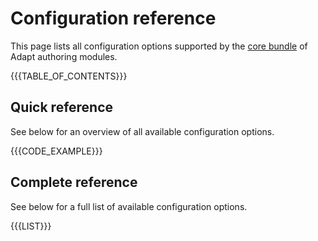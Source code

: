# Configuration reference
This page lists all configuration options supported by the [core bundle](coremodules) of Adapt authoring modules.

{{{TABLE_OF_CONTENTS}}}

## Quick reference
See below for an overview of all available configuration options.

{{{CODE_EXAMPLE}}}

## Complete reference
See below for a full list of available configuration options.

{{{LIST}}}
